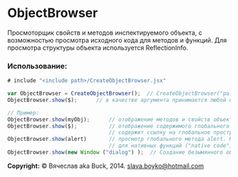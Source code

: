 # ObjectBrowser

Просмоторщик свойств и методов инспектируемого объекта, с возможностью просмотра исходного кода для методов и функций. Для просмотра структуры объекта используется ReflectionInfo.

### Использование:

```js
# include "<include path>/CreateObjectBrowser.jsx"

var ObjectBrowser = CreateObjectBrowser();  // CreateObjectBrowser("palette"); // - смена типа главного окна
ObjectBrowser.show($);      // в качестве аргумента принимается любой объект JavaScript

// Пример:
ObjectBrowser.show(myObj);      // отображение методов и свойств объекта myObj
ObjectBrowser.show($);          // отображение содержимого глобального вспомогательного объекта $ (helper object), который, в том числе, 
                                // содержит ссылку на глобальное пространство имён $.global - также доступное для просмотра.
ObjectBrowser.show(alert)       // просмотр глобального метода alert. К сожалению просмотр исходного кода будет недоступен 
								// для нативных функций ("native code"),
ObjectBrowser.show(new Window ("dialog") );  // Создание безымянного объекта ScriptUI Windows, и просмотр всех его свойств.
```

**Copyright:** © Вячеслав aka Buck, 2014. <slava.boyko@hotmail.com>